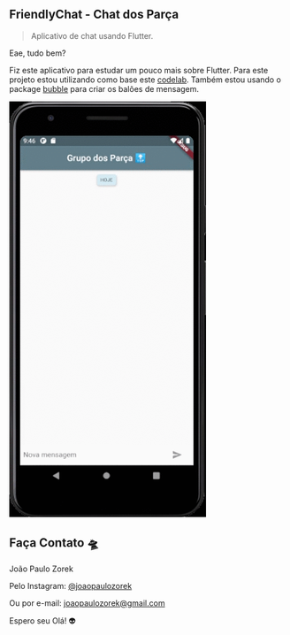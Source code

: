 ## FriendlyChat - Chat dos Parça
> Aplicativo de chat usando Flutter.

Eae, tudo bem?

Fiz este aplicativo para estudar um pouco mais sobre Flutter. Para este projeto estou utilizando como base este [codelab](https://codelabs.developers.google.com/codelabs/flutter). Também estou usando o package [bubble](https://pub.dev/packages/bubble) para criar os balões de mensagem.

![](friendly_chat.gif)

## Faça Contato 🛸

João Paulo Zorek 

Pelo Instagram: [@joaopaulozorek](https://instagram.com/joaopaulozorek)

Ou por e-mail: joaopaulozorek@gmail.com

Espero seu Olá! 👽

